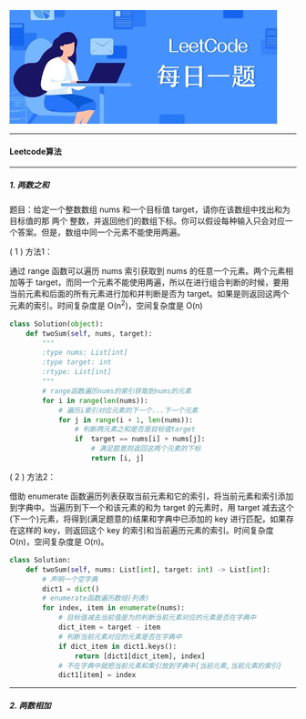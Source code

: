 ![](../img/python3/leetcode-algorithm.jpg)
<hr>

#### Leetcode算法
<hr>

##### 1. 两数之和
题目：给定一个整数数组 nums 和一个目标值 target，请你在该数组中找出和为目标值的那 两个 整数，并返回他们的数组下标。你可以假设每种输入只会对应一个答案。但是，数组中同一个元素不能使用两遍。

( 1 ) 方法1：

通过 range 函数可以遍历 nums 索引获取到 nums
的任意一个元素。两个元素相加等于 target，而同一个元素不能使用两遍，所以在进行组合判断的时候，要用当前元素和后面的所有元素进行加和并判断是否为 target。如果是则返回这两个元素的索引。时间复杂度是 O(n<sup>2</sup>)，空间复杂度是 O(n)
```python
class Solution(object):
    def twoSum(self, nums, target):
        """
        :type nums: List[int]
        :type target: int
        :rtype: List[int]
        """
        # range函数遍历nums的索引获取到nums的元素
        for i in range(len(nums)):
            # 遍历i索引对应元素的下一个...下一个元素
            for j in range(i + 1, len(nums)):
                # 判断两元素之和是否是目标值target
                if  target == nums[i] + nums[j]:
                    # 满足题意则返回这两个元素的下标
                    return [i, j]
```
( 2 ) 方法2：

借助 enumerate 函数遍历列表获取当前元素和它的索引，将当前元素和索引添加到字典中。当遍历到下一个和该元素的和为 target
的元素时，用 target 减去这个(下一个)元素，将得到(满足题意的)结果和字典中已添加的 key 进行匹配，如果存在这样的 key，则返回这个 key
的索引和当前遍历元素的索引。时间复杂度 O(n)，空间复杂度是 O(n)。
```python
class Solution:
    def twoSum(self, nums: List[int], target: int) -> List[int]:
        # 声明一个空字典
        dict1 = dict()
        # enumerate函数遍历数组(列表)
        for index, item in enumerate(nums):
            # 目标值减去当前值是为的判断当前元素对应的元素是否在字典中
            dict_item = target - item
            # 判断当前元素对应的元素是否在字典中
            if dict_item in dict1.keys():
                return [dict1[dict_item], index]
            # 不在字典中就把当前元素和索引放到字典中{当前元素,当前元素的索引}
            dict1[item] = index
```
<hr>

##### 2. 两数相加
<!--双11 start-->
<div style="z-index: 100;position: fixed;left: 0;bottom: 0;" id="ads" hidden="hidden">
        <div>
            <button type="button" class="close" style="position: absolute;right: 5px;top: 0;font-size: 28px;opacity: 1;color: white"><span aria-hidden="true">&times;</span></button>
             <a target="_blank" href="https://s.click.taobao.com/1pElJvu">
                <img style="margin: 0;border-radius: unset" class="img-responsive" width="400" height="" src="img/ads/tianmap-800x450-1.jpg"
                    alt="2020天猫双11—联盟主会场（带超级红包）" title="2020天猫双11—联盟主会场（带超级红包）">
            </a><br>
            <a target="_blank" href="https://s.click.taobao.com/5EtkJvu">
                <img style="margin: 0;border-radius: unset" class="img-responsive" width="400" height="" src="img/ads/tianmap-800x450-2.jpg"
                    alt="2020天猫双11—联盟主会场（带超级红包）" title="2020天猫双11—联盟主会场（带超级红包）">
            </a>
        </div>
</div>
<!--双11 stop-->
<!--右侧广告 start-->
<div style="width: auto;height: auto;z-index: 99;position: fixed;right: 0;top: 70px;" id="google_ads">
        <div>
            <div style="width: 180px;height: auto"></div>
            <!-- Vertical -->
            <ins class="adsbygoogle"
                 style="display:block"
                 data-ad-client="ca-pub-6937898095875663"
                 data-ad-slot="2927491642"
                 data-ad-format="auto"
                 data-full-width-responsive="true"></ins>
        </div>
</div>
<!--右侧广告 stop-->